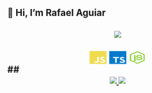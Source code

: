 <h2>👋 Hi, I’m Rafael Aguiar <br><br>

 <div align="center">
 <a href="https://www.linkedin.com/in/rafael-aguiar-237422176/" target="_blank"><img src="https://img.shields.io/badge/-LinkedIn-%230077B5?style=for-the-badge&logo=linkedin&logoColor=white" target="_blank"></a>
</div>

 <div style="display: inline_block", align="center"><br>
  <img align="center" alt="Js" height="30" width="40" src="https://raw.githubusercontent.com/devicons/devicon/master/icons/javascript/javascript-plain.svg">
  <img align="center" alt="Ts" height="30" width="40" src="https://raw.githubusercontent.com/devicons/devicon/master/icons/typescript/typescript-plain.svg">
  <img align="center" alt="Node" height="30" width="40" src="https://raw.githubusercontent.com/devicons/devicon/master/icons/nodejs/nodejs-original.svg">
 </div>
  ##
 <div align="center">
  <a href="github.com/rafael-aguiar01">
  <img height="180em" src="https://github-readme-stats.vercel.app/api?username=rafael-aguiar01&show_icons=true&theme=dark&include_all_commits=true&count_private=true"/>
  <img height="180em" src="https://github-readme-stats.vercel.app/api/top-langs/?username=rafael-aguiar01&layout=compact&langs_count=7&theme=dark"/></a>
</div>

